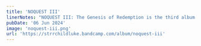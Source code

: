 ```yaml
---
title: 'NOQUEST III'
linerNotes: "NOQUEST III: The Genesis of Redemption is the third album in the NOQUEST series. The album's source material comes from the various lands and titles from the Dragon Quest franchise, and expanding its horizons beyond that world with a variety of film and TV skits. A little shorter than previous releases from the series, NOQUEST III is by no means light on jams with the likes of SLiME bringing some synth-infused funk and the boom bap rhythms on ToxicSword."
pubDate: '06 Jun 2024'
image: 'noquest-iii.png'
url: 'https://strrchildluke.bandcamp.com/album/noquest-iii'
---
```


